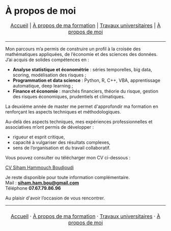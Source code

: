 # À propos de moi
<nav style="text-align:center; font-size:16px; margin-bottom:20px;">
  <a href="index.html">Accueil</a> |
  <a href="matieres.html">À propos de ma formation</a> |
  <a href="projets.html">Travaux universitaires</a> |
  <a href="cv.html">À propos de moi</a>
</nav>

---

Mon parcours m’a permis de construire un profil à la croisée des mathématiques appliquées, de l’économie et des sciences des données.  
J’ai acquis de solides compétences en :  
- **Analyse statistique et économétrie** : séries temporelles, big data, scoring, modélisation des risques ;  
- **Programmation et data science** : Python, R, C++, VBA, apprentissage automatique, deep learning ;  
- **Finance et économie** : marchés financiers, théorie du risque, gestion des risques économiques, prudentiels et climatiques.  

La deuxième année de master me permet d'approfondir ma formation en renforçant les aspects techniques et méthodologiques.

Au-delà des aspects techniques, mes expériences professionnelles et associatives m’ont permis de développer :  
- rigueur et esprit critique,  
- capacité à vulgariser des résultats complexes,  
- sens de l’organisation et du travail collaboratif.

Vous pouvez consulter ou télécharger mon CV ci-dessous : 

[CV Siham Hammouch Boudjoudi](CV_fr.pdf) 

Je reste disponible pour toute information complémentaire. \
Mail : **siham.ham.bou@gmail.com** \
Téléphone **07.67.79.86.96**

Au plaisir d'avoir l’occasion de vous rencontrer.

---


<p style="text-align:center; font-size:16px; margin:24px 0;">
  <a href="/index.html">Accueil</a> ·
  <a href="/matieres.html">À propos de ma formation</a> ·
  <a href="/projets.html">Travaux universitaires</a> ·
  <a href="/cv.html">À propos de moi</a>
</p>

